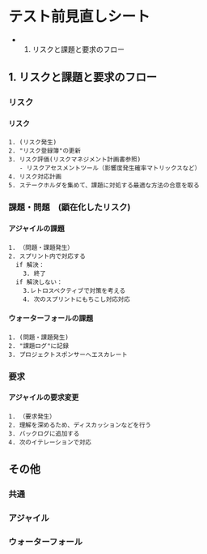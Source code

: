# テスト前見直しシート
- 1. リスクと課題と要求のフロー

## 1. リスクと課題と要求のフロー
### リスク
#### リスク
```
1. (リスク発生)
2. "リスク登録簿"の更新
3. リスク評価(リスクマネジメント計画書参照)
   - リスクアセスメントツール（影響度発生確率マトリックスなど）
4. リスク対応計画
5. ステークホルダを集めて、課題に対処する最適な方法の合意を取る
```

### 課題・問題　(顕在化したリスク)
#### アジャイルの課題
```
1. （問題・課題発生）
2. スプリント内で対応する
  if 解決：
    3. 終了
  if 解決しない：
    3.レトロスペクティブで対策を考える
    4. 次のスプリントにもちこし対応対応
```
#### ウォーターフォールの課題
```
1. (問題・課題発生)
2. "課題ログ"に記録
3. プロジェクトスポンサーへエスカレート
```

### 要求
####  アジャイルの要求変更
```
1. （要求発生）
2. 理解を深めるため、ディスカッションなどを行う
3. バックログに追加する
4. 次のイテレーションで対応
```


## その他
### 共通

### アジャイル

### ウォーターフォール